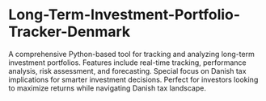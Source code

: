 # Long-Term-Investment-Portfolio-Tracker-Denmark
A comprehensive Python-based tool for tracking and analyzing long-term investment portfolios. Features include real-time tracking, performance analysis, risk assessment, and forecasting. Special focus on Danish tax implications for smarter investment decisions. Perfect for investors looking to maximize returns while navigating Danish tax landscape.
